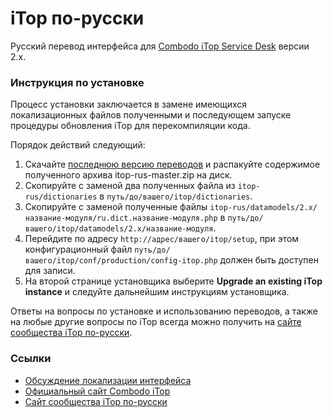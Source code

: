 iTop по-русски
==============

Русский перевод интерфейса для [Combodo iTop Service Desk](www.combodo.com/itop) версии 2.x.

### Инструкция по установке

Процесс установки заключается в замене имеющихся локализационных файлов полученными и последующем запуске процедуры обновления iTop для перекомпиляции кода.

Порядок действий следующий:

1. Скачайте [последнюю версию переводов](https://github.com/vbkunin/itop-rus/archive/master.zip) и распакуйте содержимое полученного архива itop-rus-master.zip на диск.
2. Скопируйте с заменой два полученных файла из `itop-rus/dictionaries` в `путь/до/вашего/itop/dictionaries`.
3. Скопируйте с заменой полученные файлы `itop-rus/datamodels/2.x/название-модуля/ru.dict.название-модуля.php` в `путь/до/вашего/itop/datamodels/2.x/название-модуля`.
4. Перейдите по адресу `http://адрес/вашего/itop/setup`, при этом конфигурационный файл `путь/до/вашего/itop/conf/production/config-itop.php` должен быть доступен для записи.
5. На второй странице установщика выберите **Upgrade an existing iTop instance** и следуйте дальнейшим инструкциям установщика.

Ответы на вопросы по установке и использованию переводов, а также на любые другие вопросы по iTop всегда можно получить на [сайте сообщества iTop по-русски](http://community.itop-itsm.ru).

### Ссылки
 - [Обсуждение локализации интерфейса](http://community.itop-itsm.ru/t/lokalizacziya-interfejsa)
 - [Официальный сайт Combodo iTop](http://www.combodo.com/itop)
 - [Cайт сообщества iTop по-русски](http://community.itop-itsm.ru)
